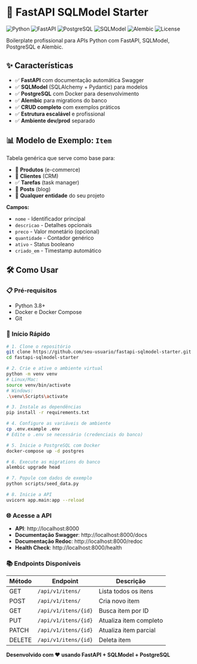# 🚀 FastAPI SQLModel Starter

![Python](https://img.shields.io/badge/python-3.8+-blue)
![FastAPI](https://img.shields.io/badge/FastAPI-0.104.1-green)
![PostgreSQL](https://img.shields.io/badge/PostgreSQL-15-blue) 
![SQLModel](https://img.shields.io/badge/SQLModel-0.0.11-orange)
![Alembic](https://img.shields.io/badge/Alembic-1.12.1-lightblue)
![License](https://img.shields.io/badge/license-MIT-lightgrey)

Boilerplate profissional para APIs Python com FastAPI, SQLModel, PostgreSQL e Alembic.

## ✨ Características

- ✅ **FastAPI** com documentação automática Swagger
- ✅ **SQLModel** (SQLAlchemy + Pydantic) para modelos
- ✅ **PostgreSQL** com Docker para desenvolvimento
- ✅ **Alembic** para migrations do banco
- ✅ **CRUD completo** com exemplos práticos
- ✅ **Estrutura escalável** e profissional
- ✅ **Ambiente dev/prod** separado

## 📊 Modelo de Exemplo: `Item`

Tabela genérica que serve como base para:
- 🛒 **Produtos** (e-commerce)
- 👥 **Clientes** (CRM) 
- ✅ **Tarefas** (task manager)
- 📝 **Posts** (blog)
- 🎯 **Qualquer entidade** do seu projeto

**Campos:**
- `nome` - Identificador principal
- `descricao` - Detalhes opcionais  
- `preco` - Valor monetário (opcional)
- `quantidade` - Contador genérico
- `ativo` - Status booleano
- `criado_em` - Timestamp automático

## 🛠️ Como Usar

### 📋 Pré-requisitos
- Python 3.8+
- Docker e Docker Compose
- Git

### 🚀 Início Rápido

```bash
# 1. Clone o repositório
git clone https://github.com/seu-usuario/fastapi-sqlmodel-starter.git
cd fastapi-sqlmodel-starter

# 2. Crie e ative o ambiente virtual
python -m venv venv
# Linux/Mac:
source venv/bin/activate
# Windows:
.\venv\Scripts\activate

# 3. Instale as dependências
pip install -r requirements.txt

# 4. Configure as variáveis de ambiente
cp .env.example .env
# Edite o .env se necessário (credenciais do banco)

# 5. Inicie o PostgreSQL com Docker
docker-compose up -d postgres

# 6. Execute as migrations do banco
alembic upgrade head

# 7. Popule com dados de exemplo
python scripts/seed_data.py

# 8. Inicie a API
uvicorn app.main:app --reload
```

### 🌐 Acesse a API

- **API**: http://localhost:8000
- **Documentação Swagger**: http://localhost:8000/docs  
- **Documentação Redoc**: http://localhost:8000/redoc
- **Health Check**: http://localhost:8000/health

### 📚 Endpoints Disponíveis

| Método | Endpoint | Descrição |
|--------|----------|-----------|
| GET | `/api/v1/itens/` | Lista todos os itens |
| POST | `/api/v1/itens/` | Cria novo item |
| GET | `/api/v1/itens/{id}` | Busca item por ID |
| PUT | `/api/v1/itens/{id}` | Atualiza item completo |
| PATCH | `/api/v1/itens/{id}` | Atualiza item parcial |
| DELETE | `/api/v1/itens/{id}` | Deleta item |

**Desenvolvido com ❤️ usando FastAPI + SQLModel + PostgreSQL**
